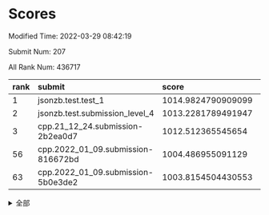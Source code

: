 # Scores

Modified Time: 2022-03-29 08:42:19

Submit Num: 207

All Rank Num: 436717

| rank |               submit               |       score        |       sigma        | pk_num |
| :--- | :--------------------------------- | :----------------- | :----------------- | :----- |
| 1    | jsonzb.test.test_1                 | 1014.9824790909099 | 0.8644663294091688 | 8438   |
| 2    | jsonzb.test.submission_level_4     | 1013.2281789491947 | 0.8619996235582739 | 8436   |
| 3    | cpp.21_12_24.submission-2b2ea0d7   | 1012.512365545654  | 0.7838963156246699 | 8440   |
| 56   | cpp.2022_01_09.submission-816672bd | 1004.486955091129  | 0.7266429852627719 | 8437   |
| 63   | cpp.2022_01_09.submission-5b0e3de2 | 1003.8154504430553 | 0.7210132010908112 | 8435   |


<details>
<summary>全部</summary>

| rank |                 submit                 |       score        |       sigma        | pk_num |
| :--- | :------------------------------------- | :----------------- | :----------------- | :----- |
| 1    | jsonzb.test.test_1                     | 1014.9824790909099 | 0.8644663294091688 | 8438   |
| 2    | jsonzb.test.submission_level_4         | 1013.2281789491947 | 0.8619996235582739 | 8436   |
| 3    | cpp.21_12_24.submission-2b2ea0d7       | 1012.512365545654  | 0.7838963156246699 | 8440   |
| 4    | gobigger.level_3.submission_level_3_3  | 1012.0408975625836 | 0.8071279745928083 | 8443   |
| 5    | gobigger.level_3.submission_level_3_8  | 1012.0130322783347 | 0.7786695140782324 | 8435   |
| 6    | gobigger.level_3.submission_level_3_24 | 1011.6727875289502 | 0.7617867069178273 | 8440   |
| 7    | gobigger.level_3.submission_level_3_43 | 1011.6294725355725 | 0.7870142491950081 | 8441   |
| 8    | gobigger.level_3.submission_level_3_34 | 1011.4260712814532 | 0.7947842469237087 | 8447   |
| 9    | gobigger.level_3.submission_level_3_40 | 1011.2536527606192 | 0.7854950370085626 | 8435   |
| 10   | gobigger.level_3.submission_level_3_22 | 1011.2489096698285 | 0.7670272546088791 | 8436   |
| 11   | gobigger.level_3.submission_level_3_47 | 1011.1466148824248 | 0.7577742902030252 | 8438   |
| 12   | gobigger.level_3.submission_level_3_17 | 1011.136150979945  | 0.7741895658953238 | 8441   |
| 13   | gobigger.level_3.submission_level_3_6  | 1011.106344887424  | 0.8373679371217314 | 8437   |
| 14   | gobigger.level_3.submission_level_3_5  | 1011.0631369284072 | 0.7691220478416159 | 8439   |
| 15   | gobigger.level_3.submission_level_3_16 | 1010.9939334429273 | 0.766840118064205  | 8436   |
| 16   | gobigger.level_3.submission_level_3_25 | 1010.9733879327028 | 0.7795937131804895 | 8440   |
| 17   | gobigger.level_3.submission_level_3_12 | 1010.8874784960066 | 0.7812050855537049 | 8437   |
| 18   | gobigger.level_3.submission_level_3_45 | 1010.7540298436243 | 0.7769233274567316 | 8432   |
| 19   | gobigger.level_3.submission_level_3_37 | 1010.6975538565775 | 0.7518434064708739 | 8441   |
| 20   | gobigger.level_3.submission_level_3_15 | 1010.5851231766113 | 0.735272370697167  | 8437   |
| 21   | gobigger.level_3.submission_level_3_13 | 1010.4115092775378 | 0.7862060410946929 | 8435   |
| 22   | gobigger.level_3.submission_level_3_31 | 1010.3260950335122 | 0.7577464215511394 | 8443   |
| 23   | gobigger.level_3.submission_level_3_1  | 1010.3013849274973 | 0.7568078079403647 | 8439   |
| 24   | gobigger.level_3.submission_level_3_27 | 1010.2906366942957 | 0.7632107034318011 | 8446   |
| 25   | gobigger.level_3.submission_level_3_29 | 1010.2710184309951 | 0.7426441393728503 | 8436   |
| 26   | gobigger.level_3.submission_level_3_44 | 1010.2412933054276 | 0.7452773920898443 | 8437   |
| 27   | gobigger.level_3.submission_level_3_48 | 1010.1947585443363 | 0.7578894497276534 | 8441   |
| 28   | gobigger.level_3.submission_level_3_42 | 1010.1730928472853 | 0.763828352053861  | 8437   |
| 29   | gobigger.level_3.submission_level_3_20 | 1010.1167879883451 | 0.7671480100405073 | 8440   |
| 30   | gobigger.level_3.submission_level_3_19 | 1010.0441723956545 | 0.7588509760322788 | 8438   |
| 31   | gobigger.level_3.submission_level_3_9  | 1010.0141682791817 | 0.7655265930842546 | 8439   |
| 32   | gobigger.level_3.submission_level_3_18 | 1009.8944798076246 | 0.7390116623411195 | 8441   |
| 33   | gobigger.level_3.submission_level_3_14 | 1009.7917172251192 | 0.7545300615213557 | 8441   |
| 34   | gobigger.level_3.submission_level_3_46 | 1009.7901522322143 | 0.7523157582765497 | 8442   |
| 35   | gobigger.level_3.submission_level_3_11 | 1009.7570031752399 | 0.7677782465358266 | 8441   |
| 36   | gobigger.level_3.submission_level_3_2  | 1009.7108255243484 | 0.742756265570348  | 8438   |
| 37   | gobigger.level_3.submission_level_3_35 | 1009.6578739235023 | 0.7449750433024945 | 8440   |
| 38   | gobigger.level_3.submission_level_3_0  | 1009.6504784715437 | 0.7413364472188836 | 8439   |
| 39   | gobigger.level_3.submission_level_3_32 | 1009.6332805511581 | 0.7545642340206876 | 8436   |
| 40   | gobigger.level_3.submission_level_3_33 | 1009.4528313882937 | 0.7603596804810226 | 8438   |
| 41   | gobigger.level_3.submission_level_3_10 | 1009.4325197670568 | 0.7322369422273494 | 8437   |
| 42   | gobigger.level_3.submission_level_3_4  | 1009.4125954803475 | 0.7454653257450434 | 8437   |
| 43   | gobigger.level_3.submission_level_3_7  | 1009.3780059668106 | 0.7619902803905383 | 8440   |
| 44   | gobigger.level_3.submission_level_3_23 | 1009.2355831783141 | 0.7437254194138133 | 8438   |
| 45   | gobigger.level_3.submission_level_3_39 | 1009.1797754233572 | 0.7364026467202635 | 8439   |
| 46   | gobigger.level_3.submission_level_3_30 | 1009.0600911942664 | 0.7490564539790727 | 8435   |
| 47   | gobigger.level_3.submission_level_3_28 | 1008.9698040291894 | 0.7360725427344932 | 8439   |
| 48   | gobigger.level_3.submission_level_3_41 | 1008.9377612328083 | 0.7521435571245609 | 8437   |
| 49   | gobigger.level_3.submission_level_3_49 | 1008.5179788489825 | 0.7288636005569523 | 8440   |
| 50   | gobigger.level_3.submission_level_3_26 | 1008.298975006064  | 0.7485963706016077 | 8439   |
| 51   | gobigger.level_3.submission_level_3_38 | 1008.1845027074497 | 0.7262711206971412 | 8440   |
| 52   | gobigger.level_3.submission_level_3_36 | 1008.0779406165143 | 0.7322194363127354 | 8439   |
| 53   | gobigger.level_3.submission_level_3_21 | 1007.8998939482485 | 0.7445628671993564 | 8440   |
| 54   | gobigger.level_1.submission_level_1_42 | 1004.5439426910473 | 0.7201226843074084 | 8438   |
| 55   | gobigger.level_1.submission_level_1_45 | 1004.5099519414115 | 0.7273249498632642 | 8440   |
| 56   | cpp.2022_01_09.submission-816672bd     | 1004.486955091129  | 0.7266429852627719 | 8437   |
| 57   | gobigger.level_1.submission_level_1_41 | 1004.4326219270898 | 0.7336851547212271 | 8437   |
| 58   | gobigger.level_1.submission_level_1_4  | 1004.083465849267  | 0.723024228283688  | 8441   |
| 59   | gobigger.level_1.submission_level_1_1  | 1004.0740933604695 | 0.7174070424603555 | 8443   |
| 60   | gobigger.level_1.submission_level_1_13 | 1004.0654463231401 | 0.7219250879754141 | 8440   |
| 61   | gobigger.level_1.submission_level_1_47 | 1003.9291664708373 | 0.7257325237228285 | 8441   |
| 62   | gobigger.level_1.submission_level_1_43 | 1003.829742918254  | 0.6996119353087814 | 8441   |
| 63   | cpp.2022_01_09.submission-5b0e3de2     | 1003.8154504430553 | 0.7210132010908112 | 8435   |
| 64   | gobigger.level_1.submission_level_1_23 | 1003.8039235724242 | 0.7235400709974896 | 8439   |
| 65   | gobigger.level_1.submission_level_1_24 | 1003.6729241912007 | 0.7229070005720687 | 8444   |
| 66   | gobigger.level_1.submission_level_1_37 | 1003.6539915895282 | 0.7165249443492547 | 8441   |
| 67   | gobigger.level_1.submission_level_1_33 | 1003.5409590715016 | 0.7117711247309036 | 8444   |
| 68   | gobigger.level_1.submission_level_1_6  | 1003.510219759129  | 0.7131255017254329 | 8435   |
| 69   | gobigger.level_1.submission_level_1_8  | 1003.480237001574  | 0.7162600573153548 | 8440   |
| 70   | gobigger.level_1.submission_level_1_25 | 1003.4432362276382 | 0.7155109133160348 | 8440   |
| 71   | gobigger.level_1.submission_level_1_34 | 1003.3695525479391 | 0.7133062686932053 | 8439   |
| 72   | gobigger.level_1.submission_level_1_46 | 1003.3521868516923 | 0.7210205667934161 | 8441   |
| 73   | gobigger.level_1.submission_level_1_31 | 1003.310391092941  | 0.7008317066466943 | 8433   |
| 74   | gobigger.level_1.submission_level_1_0  | 1003.3043001298995 | 0.7081526974669611 | 8436   |
| 75   | gobigger.level_1.submission_level_1_20 | 1003.2828396823714 | 0.7323270567336998 | 8439   |
| 76   | gobigger.level_1.submission_level_1_28 | 1003.2548770884598 | 0.7107524300524735 | 8434   |
| 77   | gobigger.level_1.submission_level_1_44 | 1003.2403723051257 | 0.7023669764475285 | 8438   |
| 78   | gobigger.level_1.submission_level_1_5  | 1003.2312668337592 | 0.71854886203894   | 8444   |
| 79   | gobigger.level_1.submission_level_1_36 | 1003.2111468335168 | 0.7227684118840593 | 8439   |
| 80   | gobigger.level_1.submission_level_1_11 | 1003.1428729518013 | 0.7177157541336943 | 8444   |
| 81   | gobigger.level_1.submission_level_1_10 | 1003.134716950686  | 0.7121905078335279 | 8434   |
| 82   | gobigger.level_1.submission_level_1_7  | 1003.1163254433782 | 0.7103112433547104 | 8440   |
| 83   | gobigger.level_1.submission_level_1_49 | 1003.024508133256  | 0.7101366084423838 | 8437   |
| 84   | gobigger.level_1.submission_level_1_26 | 1003.0203755273925 | 0.7154001313086602 | 8439   |
| 85   | gobigger.level_1.submission_level_1_30 | 1002.9978721985706 | 0.7214498689071474 | 8440   |
| 86   | gobigger.level_1.submission_level_1_22 | 1002.9817632841399 | 0.7048964702061506 | 8441   |
| 87   | gobigger.level_1.submission_level_1_21 | 1002.9756690401192 | 0.717711502133187  | 8436   |
| 88   | gobigger.level_1.submission_level_1_12 | 1002.9720241906728 | 0.7233147922392468 | 8438   |
| 89   | gobigger.level_1.submission_level_1_39 | 1002.9504113945534 | 0.7079276245508148 | 8440   |
| 90   | gobigger.level_1.submission_level_1_27 | 1002.886600891051  | 0.7217044531111569 | 8438   |
| 91   | gobigger.level_1.submission_level_1_17 | 1002.8457068941714 | 0.7204671026155786 | 8440   |
| 92   | gobigger.level_1.submission_level_1_48 | 1002.6436234332639 | 0.7152493346783302 | 8441   |
| 93   | gobigger.level_1.submission_level_1_19 | 1002.6286093330536 | 0.7182104695220396 | 8439   |
| 94   | gobigger.level_1.submission_level_1_16 | 1002.5039603904    | 0.709627882927626  | 8439   |
| 95   | gobigger.level_1.submission_level_1_9  | 1002.3966926090895 | 0.701726840372705  | 8439   |
| 96   | gobigger.level_1.submission_level_1_35 | 1002.3935756443797 | 0.720761847297955  | 8442   |
| 97   | gobigger.level_1.submission_level_1_29 | 1002.3314478239355 | 0.7132013421951894 | 8440   |
| 98   | gobigger.level_1.submission_level_1_14 | 1002.292626205661  | 0.6985794100696686 | 8441   |
| 99   | gobigger.level_1.submission_level_1_2  | 1002.2814456853275 | 0.7124777714492485 | 8439   |
| 100  | gobigger.level_1.submission_level_1_38 | 1002.2004834010582 | 0.7267456414603604 | 8435   |
| 101  | gobigger.level_1.submission_level_1_3  | 1002.1626172717447 | 0.7127587050052533 | 8437   |
| 102  | gobigger.level_1.submission_level_1_18 | 1002.1110821324521 | 0.7131207678508336 | 8436   |
| 103  | gobigger.level_1.submission_level_1_32 | 1002.0532517087785 | 0.7145925199349323 | 8442   |
| 104  | gobigger.level_1.submission_level_1_40 | 1001.994959924706  | 0.7119808805247406 | 8438   |
| 105  | gobigger.level_1.submission_level_1_15 | 1001.9248344205015 | 0.7150093007900534 | 8439   |
| 106  | gobigger.random.submission_random_40   | 997.563356258233   | 0.7102397010415197 | 8443   |
| 107  | gobigger.random.submission_random_27   | 997.3889396726806  | 0.6939309872744064 | 8442   |
| 108  | gobigger.random.submission_random_19   | 997.3440732445413  | 0.7039698778417119 | 8439   |
| 109  | gobigger.random.submission_random_44   | 996.9411163690861  | 0.6998776142886494 | 8444   |
| 110  | gobigger.random.submission_random_37   | 996.9365419282511  | 0.706376742238521  | 8437   |
| 111  | gobigger.random.submission_random_6    | 996.7989061586079  | 0.7154770791616575 | 8437   |
| 112  | gobigger.random.submission_random_22   | 996.6862555204798  | 0.7212557831244516 | 8441   |
| 113  | gobigger.random.submission_random_9    | 996.5850050674088  | 0.7027959201191321 | 8433   |
| 114  | gobigger.random.submission_random_26   | 996.510980819454   | 0.6990662130381189 | 8439   |
| 115  | gobigger.random.submission_random_10   | 996.4756224530564  | 0.7112125060051706 | 8438   |
| 116  | gobigger.random.submission_random_3    | 996.4660660780559  | 0.7183752168046906 | 8443   |
| 117  | gobigger.random.submission_random_28   | 996.4531497803949  | 0.6972668053403747 | 8438   |
| 118  | gobigger.random.submission_random_11   | 996.3815511970877  | 0.7210569214228019 | 8440   |
| 119  | gobigger.random.submission_random_30   | 996.2644467825978  | 0.7121029796796076 | 8444   |
| 120  | gobigger.random.submission_random_36   | 996.2596106299236  | 0.6942119675786457 | 8442   |
| 121  | gobigger.random.submission_random_16   | 996.232153336267   | 0.7047404404410308 | 8442   |
| 122  | gobigger.random.submission_random_4    | 996.2226251993744  | 0.7179911138532301 | 8445   |
| 123  | gobigger.random.submission_random_46   | 996.2104388677549  | 0.6983130506051946 | 8437   |
| 124  | gobigger.random.submission_random_18   | 996.1361340986657  | 0.7036016213839388 | 8445   |
| 125  | gobigger.random.submission_random_38   | 996.1126308913077  | 0.7200036548809836 | 8440   |
| 126  | gobigger.random.submission_random_7    | 996.1028007228311  | 0.7167049800080691 | 8440   |
| 127  | gobigger.random.submission_random_13   | 996.0779816338559  | 0.7095785261891017 | 8435   |
| 128  | gobigger.random.submission_random_12   | 996.0564890708846  | 0.6986518613223665 | 8437   |
| 129  | gobigger.random.submission_random_41   | 996.0503014065225  | 0.7136664129643484 | 8444   |
| 130  | gobigger.random.submission_random_20   | 996.0411313687104  | 0.7185673914625603 | 8445   |
| 131  | gobigger.random.submission_random_0    | 996.0356302136611  | 0.7043511390645072 | 8439   |
| 132  | gobigger.random.submission_random_2    | 996.0105554871922  | 0.7092636641793797 | 8439   |
| 133  | gobigger.random.submission_random_39   | 996.010243913012   | 0.7236102988628554 | 8439   |
| 134  | gobigger.random.submission_random_33   | 996.0024878242252  | 0.7135680341946938 | 8439   |
| 135  | gobigger.random.submission_random_43   | 995.9678528591893  | 0.71062548898018   | 8441   |
| 136  | gobigger.random.submission_random_21   | 995.8277308706208  | 0.714407396211089  | 8435   |
| 137  | gobigger.random.submission_random_29   | 995.7927940230297  | 0.7205463378266374 | 8435   |
| 138  | gobigger.random.submission_random_49   | 995.7426159344308  | 0.7084687834929996 | 8436   |
| 139  | gobigger.random.submission_random_47   | 995.7136233508572  | 0.7067148545832741 | 8435   |
| 140  | gobigger.random.submission_random_31   | 995.6563931745819  | 0.7115074307179128 | 8447   |
| 141  | gobigger.random.submission_random_25   | 995.6375300526769  | 0.7291806619693699 | 8435   |
| 142  | gobigger.random.submission_random_14   | 995.6181310372151  | 0.7081078361671911 | 8436   |
| 143  | gobigger.random.submission_random_8    | 995.5489523239808  | 0.7044182809212928 | 8433   |
| 144  | gobigger.random.submission_random_42   | 995.5477876815078  | 0.7099692384201572 | 8440   |
| 145  | gobigger.random.submission_random_1    | 995.4433909426074  | 0.7223962769094141 | 8438   |
| 146  | gobigger.random.submission_random_48   | 995.391792991214   | 0.7169339907968552 | 8441   |
| 147  | gobigger.random.submission_random_5    | 995.3045860025871  | 0.7171827423627696 | 8438   |
| 148  | gobigger.random.submission_random_35   | 995.167668480848   | 0.7206002503351159 | 8441   |
| 149  | gobigger.random.submission_random_15   | 995.1231475976181  | 0.6993710788314735 | 8437   |
| 150  | gobigger.random.submission_random_17   | 994.8884943818381  | 0.7239115812864576 | 8434   |
| 151  | gobigger.random.submission_random_32   | 994.8791571013679  | 0.714675630474967  | 8439   |
| 152  | gobigger.random.submission_random_45   | 994.8790080121097  | 0.7084939394105833 | 8443   |
| 153  | gobigger.level_2.submission_level_2_1  | 994.7419861948748  | 0.7480478685418335 | 8437   |
| 154  | gobigger.random.submission_random_34   | 994.7046747868029  | 0.7018503338867613 | 8437   |
| 155  | gobigger.random.submission_random_24   | 994.6978597358893  | 0.7134957104975432 | 8437   |
| 156  | gobigger.random.submission_random_23   | 994.5002552829014  | 0.6976121412665999 | 8440   |
| 157  | gobigger.level_2.submission_level_2_42 | 994.3896438141783  | 0.7219183353352566 | 8436   |
| 158  | gobigger.level_2.submission_level_2_40 | 994.2235699690414  | 0.7201754429131022 | 8443   |
| 159  | gobigger.level_2.submission_level_2_21 | 993.8530944203835  | 0.7353625676779407 | 8436   |
| 160  | gobigger.level_2.submission_level_2_46 | 993.8374657736684  | 0.7235678031001382 | 8439   |
| 161  | gobigger.level_2.submission_level_2_0  | 993.8057552784205  | 0.7257796988650891 | 8445   |
| 162  | gobigger.level_2.submission_level_2_11 | 993.2875495828313  | 0.7271953965100985 | 8443   |
| 163  | gobigger.level_2.submission_level_2_28 | 993.163290006437   | 0.7173815525286795 | 8437   |
| 164  | gobigger.level_2.submission_level_2_19 | 993.1270647545626  | 0.7330228392070396 | 8439   |
| 165  | gobigger.level_2.submission_level_2_31 | 993.0221953618168  | 0.7367189877970725 | 8435   |
| 166  | gobigger.level_2.submission_level_2_6  | 992.997754874458   | 0.7322398198750604 | 8436   |
| 167  | gobigger.level_2.submission_level_2_8  | 992.9352193441538  | 0.7338395042659384 | 8441   |
| 168  | gobigger.level_2.submission_level_2_23 | 992.8506815139929  | 0.7306565329986175 | 8439   |
| 169  | gobigger.level_2.submission_level_2_39 | 992.7662451073328  | 0.7281916531587177 | 8436   |
| 170  | gobigger.level_2.submission_level_2_22 | 992.6126961088828  | 0.7472175760374705 | 8443   |
| 171  | gobigger.level_2.submission_level_2_12 | 992.5942430995105  | 0.7263060195016509 | 8435   |
| 172  | gobigger.level_2.submission_level_2_35 | 992.577633189354   | 0.7403405999036642 | 8437   |
| 173  | gobigger.level_2.submission_level_2_7  | 992.5711386402031  | 0.738665365519547  | 8439   |
| 174  | gobigger.level_2.submission_level_2_49 | 992.5315184550656  | 0.7562098757040933 | 8442   |
| 175  | gobigger.level_2.submission_level_2_44 | 992.4585293415496  | 0.7251772791091874 | 8441   |
| 176  | gobigger.level_2.submission_level_2_2  | 992.4363873688161  | 0.7474279071764183 | 8446   |
| 177  | gobigger.level_2.submission_level_2_27 | 992.3990640182873  | 0.7510126135973236 | 8438   |
| 178  | gobigger.level_2.submission_level_2_34 | 992.2731333264131  | 0.7453083824313271 | 8436   |
| 179  | gobigger.level_2.submission_level_2_14 | 992.2484820144841  | 0.7401451360427304 | 8440   |
| 180  | gobigger.level_2.submission_level_2_41 | 992.2268537701024  | 0.7438201766847145 | 8440   |
| 181  | gobigger.level_2.submission_level_2_15 | 992.1882494288241  | 0.7362155034852265 | 8438   |
| 182  | gobigger.level_2.submission_level_2_30 | 992.1735684063556  | 0.7642604734958943 | 8439   |
| 183  | gobigger.level_2.submission_level_2_33 | 992.0926810507964  | 0.743964248717991  | 8437   |
| 184  | gobigger.level_2.submission_level_2_13 | 992.0402195281406  | 0.7416944689387862 | 8438   |
| 185  | gobigger.level_2.submission_level_2_47 | 992.0340581303217  | 0.7477463701039154 | 8441   |
| 186  | gobigger.level_2.submission_level_2_5  | 992.0258147454552  | 0.7453651499177515 | 8439   |
| 187  | gobigger.level_2.submission_level_2_4  | 991.9680621192713  | 0.7395850567144753 | 8440   |
| 188  | gobigger.level_2.submission_level_2_9  | 991.9437015823763  | 0.7400099643079828 | 8432   |
| 189  | gobigger.level_2.submission_level_2_18 | 991.9369257386627  | 0.7602271030763478 | 8441   |
| 190  | gobigger.level_2.submission_level_2_45 | 991.9244888478149  | 0.7354589179437927 | 8433   |
| 191  | gobigger.level_2.submission_level_2_26 | 991.8090144193883  | 0.7427101328838716 | 8441   |
| 192  | gobigger.level_2.submission_level_2_37 | 991.7135495446653  | 0.7466841428342657 | 8434   |
| 193  | gobigger.level_2.submission_level_2_29 | 991.585756072492   | 0.7523594856059737 | 8438   |
| 194  | gobigger.level_2.submission_level_2_20 | 991.5348597386562  | 0.7406636282501393 | 8440   |
| 195  | gobigger.level_2.submission_level_2_25 | 991.3456651423978  | 0.742859451237648  | 8438   |
| 196  | gobigger.level_2.submission_level_2_43 | 991.2330741192055  | 0.7546894315642566 | 8445   |
| 197  | gobigger.level_2.submission_level_2_16 | 991.2081487389493  | 0.7393494328943911 | 8441   |
| 198  | gobigger.level_2.submission_level_2_48 | 991.177919042008   | 0.7518269316796742 | 8441   |
| 199  | gobigger.level_2.submission_level_2_3  | 991.1032738080546  | 0.7599831621551861 | 8441   |
| 200  | gobigger.level_2.submission_level_2_24 | 991.0107690727433  | 0.7487575035314756 | 8436   |
| 201  | gobigger.level_2.submission_level_2_36 | 990.9899131439945  | 0.7519063439562186 | 8436   |
| 202  | gobigger.level_2.submission_level_2_10 | 990.9578216166348  | 0.7731068717484605 | 8436   |
| 203  | gobigger.level_2.submission_level_2_38 | 990.6725963861442  | 0.7622443896645353 | 8442   |
| 204  | gobigger.level_2.submission_level_2_17 | 990.1267455463684  | 0.7612929769323711 | 8437   |
| 205  | gobigger.level_2.submission_level_2_32 | 989.9510818188119  | 0.7773714309859561 | 8434   |
| 206  | gobigger.none.submission_none_0        | 978.6554727065428  | 1.1652046255308985 | 8437   |
| 207  | gobigger.none.submission_none_1        | 976.7414922636217  | 1.3672504813521382 | 8444   |

</details>